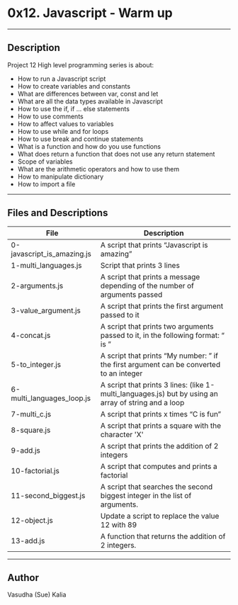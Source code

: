 # 0x12. Javascript - Warm up
---
## Description

Project 12 High level programming series is about:
* How to run a Javascript script
* How to create variables and constants
* What are differences between var, const and let
* What are all the data types available in Javascript
* How to use the if, if ... else statements
* How to use comments
* How to affect values to variables
* How to use while and for loops
* How to use break and continue statements
* What is a function and how do you use functions
* What does return a function that does not use any return statement
* Scope of variables
* What are the arithmetic operators and how to use them
* How to manipulate dictionary
* How to import a file

---
## Files and Descriptions

File|Description
--------|----------
0-javascript_is_amazing.js|A script that prints “Javascript is amazing”
1-multi_languages.js|Script that prints 3 lines
2-arguments.js|A script that prints a message depending of the number of arguments passed
3-value_argument.js|A script that prints the first argument passed to it
4-concat.js| A script that prints two arguments passed to it, in the following format: “ is ”
5-to_integer.js| A script that prints “My number: ” if the first argument can be converted to an integer
6-multi_languages_loop.js|A script that prints 3 lines: (like 1-multi_languages.js) but by using an array of string and a loop
7-multi_c.js|A script that prints x times “C is fun”
8-square.js|A script that prints a square with the character 'X'
9-add.js| A script that prints the addition of 2 integers
10-factorial.js| A script that computes and prints a factorial
11-second_biggest.js| A script that searches the second biggest integer in the list of arguments.
12-object.js| Update a script to replace the value 12 with 89
13-add.js| A function that returns the addition of 2 integers.

---
## Author
Vasudha (Sue) Kalia 